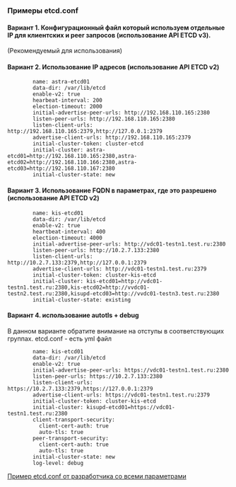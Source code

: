 ### Примеры etcd.conf

#### Вариант 1. Конфигурационный файл который используем отдельные IP для клиентских и peer запросов (использование API ETCD v3).
(Рекомендуемый для использования)




#### Вариант 2. Использование IP адресов (использование API ETCD v2)
            name: astra-etcd01 
            data-dir: /var/lib/etcd 
            enable-v2: true 
            hearbeat-interval: 200
            election-timeout: 2000
            initial-advertise-peer-urls: http://192.168.110.165:2380 
            listen-peer-urls: http://192.168.110.165:2380 
            listen-client-urls: http://192.168.110.165:2379,http://127.0.0.1:2379 
            advertise-client-urls: http://192.168.110.165:2379 
            initial-cluster-token: cluster-etcd 
            initial-cluster: astra-etcd01=http://192.168.110.165:2380,astra-etcd02=http://192.168.110.166:2380,astra-etcd03=http://192.168.110.167:2380  
            initial-cluster-state: new

#### Вариант 3. Использование FQDN в параметрах, где это разрешено (использование API ETCD v2)

            name: kis-etcd01
            data-dir: /var/lib/etcd
            enable-v2: true
            heartbeat-interval: 400
            election-timeout: 4000
            initial-advertise-peer-urls: http://vdc01-testn1.test.ru:2380
            listen-peer-urls: http://10.2.7.133:2380
            listen-client-urls: http://10.2.7.133:2379,http://127.0.0.1:2379
            advertise-client-urls: http://vdc01-testn1.test.ru:2379
            initial-cluster-token: cluster-kis-etcd
            initial-cluster: kis-etcd01=http://vdc01-testn1.test.ru:2380,kis-etcd02=http://vvdc01-testn2.test.ru:2380,kisupd-etcd03=http://vvdc01-testn3.test.ru:2380
            initial-cluster-state: existing
            

#### Вариант 4. использование autotls + debug 

В данном варианте обратите внимание на отступы в соответствующих группах. etcd.conf - есть yml файл

            name: kis-etcd01
            data-dir: /var/lib/etcd
            enable-v2: true
            initial-advertise-peer-urls: https://vdc01-testn1.test.ru:2380
            listen-peer-urls: https://10.2.7.133:2380
            listen-client-urls: https://10.2.7.133:2379,https://127.0.0.1:2379
            advertise-client-urls: https://vdc01-testn1.test.ru:2379
            initial-cluster-token: cluster-kis-etcd
            initial-cluster: kisupd-etcd01=https://vdc01-testn1.test.ru:2380
            client-transport-security:
              client-cert-auth: true
              auto-tls: true
            peer-transport-security:
              client-cert-auth: true
              auto-tls: true
            initial-cluster-state: new
            log-level: debug

[Пример etcd.conf от разработчика со всеми параметрами](https://github.com/etcd-io/etcd/blob/main/etcd.conf.yml.sample) 
